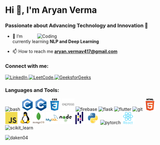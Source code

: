 <h1>Hi 👋, I'm Aryan Verma</h1>
<h3>Passionate about Advancing Technology and Innovation 🚀</h3>
<img align="right" alt="Coding" width="400" src="https://miro.medium.com/v2/resize:fit:640/format:webp/1*um19N_oeTKlmrHMov0O5bA.gif">

- 🌱 I’m currently learning **NLP and Deep Learning**

- 📫 How to reach me **aryan.vermav417@gmail.com**

<h3 align="left">Connect with me:</h3>
<p align="left">
  <a href="https://linkedin.com/in/https://www.linkedin.com/in/aryan-verma-84600b195/" target="blank">
    <img align="center" src="https://raw.githubusercontent.com/rahuldkjain/github-profile-readme-generator/master/src/images/icons/Social/linked-in-alt.svg" alt="LinkedIn" height="40" width="40" />
  </a>
  <a href="https://www.leetcode.com/https://leetcode.com/daken04/" target="blank">
    <img align="center" src="https://raw.githubusercontent.com/rahuldkjain/github-profile-readme-generator/master/src/images/icons/Social/leet-code.svg" alt="LeetCode" height="40" width="40" />
  </a>
  <a href="https://auth.geeksforgeeks.org/user/https://auth.geeksforgeeks.org/user/aryanvermaav417" target="blank">
    <img align="center" src="https://raw.githubusercontent.com/rahuldkjain/github-profile-readme-generator/master/src/images/icons/Social/geeks-for-geeks.svg" alt="GeeksforGeeks" height="40" width="40" />
  </a>
</p>

<h3 align="left">Languages and Tools:</h3>
<p align="left">
  <img src="https://www.vectorlogo.zone/logos/gnu_bash/gnu_bash-icon.svg" alt="bash" height="40" width="40"/>
  <img src="https://raw.githubusercontent.com/devicons/devicon/master/icons/c/c-original.svg" alt="c" height="40" width="40"/>
  <img src="https://raw.githubusercontent.com/devicons/devicon/master/icons/cplusplus/cplusplus-original.svg" alt="cplusplus" height="40" width="40"/>
  <img src="https://raw.githubusercontent.com/devicons/devicon/master/icons/css3/css3-original-wordmark.svg" alt="css3" height="40" width="40"/>
  <img src="https://raw.githubusercontent.com/devicons/devicon/master/icons/express/express-original-wordmark.svg" alt="express" height="40" width="40"/>
  <img src="https://www.vectorlogo.zone/logos/firebase/firebase-icon.svg" alt="firebase" height="40" width="40"/>
  <img src="https://www.vectorlogo.zone/logos/pocoo_flask/pocoo_flask-icon.svg" alt="flask" height="40" width="40"/>
  <img src="https://www.vectorlogo.zone/logos/flutterio/flutterio-icon.svg" alt="flutter" height="40" width="40"/>
  <img src="https://www.vectorlogo.zone/logos/git-scm/git-scm-icon.svg" alt="git" height="40" width="40"/>
  <img src="https://raw.githubusercontent.com/devicons/devicon/master/icons/html5/html5-original-wordmark.svg" alt="html5" height="40" width="40"/>
  <img src="https://raw.githubusercontent.com/devicons/devicon/master/icons/javascript/javascript-original.svg" alt="javascript" height="40" width="40"/>
  <img src="https://raw.githubusercontent.com/devicons/devicon/master/icons/linux/linux-original.svg" alt="linux" height="40" width="40"/>
  <img src="https://raw.githubusercontent.com/devicons/devicon/master/icons/mongodb/mongodb-original-wordmark.svg" alt="mongodb" height="40" width="40"/>
  <img src="https://raw.githubusercontent.com/devicons/devicon/master/icons/mysql/mysql-original-wordmark.svg" alt="mysql" height="40" width="40"/>
  <img src="https://raw.githubusercontent.com/devicons/devicon/master/icons/nodejs/nodejs-original-wordmark.svg" alt="nodejs" height="40" width="40"/>
  <img src="https://raw.githubusercontent.com/devicons/devicon/2ae2a900d2f041da66e950e4d48052658d850630/icons/pandas/pandas-original.svg" alt="pandas" height="40" width="40"/>
  <img src="https://raw.githubusercontent.com/devicons/devicon/master/icons/python/python-original.svg" alt="python" height="40" width="40"/>
  <img src="https://www.vectorlogo.zone/logos/pytorch/pytorch-icon.svg" alt="pytorch" height="40" width="40"/>
  <img src="https://raw.githubusercontent.com/devicons/devicon/master/icons/react/react-original-wordmark.svg" alt="react" height="40" width="40"/>
  <img src="https://upload.wikimedia.org/wikipedia/commons/0/05/Scikit_learn_logo_small.svg" alt="scikit_learn" height="40" width="40"/>
</p>

<p>
  <img align="center" src="https://github-readme-stats.vercel.app/api/top-langs?username=daken04&show_icons=true&locale=en&layout=compact" alt="daken04" />
</p>
